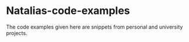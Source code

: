 # Natalias-code-examples

The code examples given here are snippets from personal and university projects.
